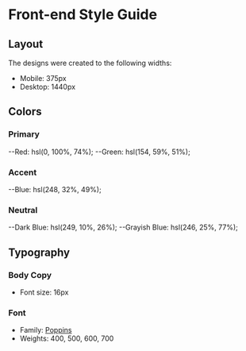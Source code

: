 # Front-end Style Guide

## Layout

The designs were created to the following widths:

- Mobile: 375px
- Desktop: 1440px

## Colors

### Primary

--Red: hsl(0, 100%, 74%);
--Green: hsl(154, 59%, 51%);

### Accent

--Blue: hsl(248, 32%, 49%);

### Neutral

--Dark Blue: hsl(249, 10%, 26%); 
--Grayish Blue: hsl(246, 25%, 77%);

## Typography

### Body Copy

- Font size: 16px

### Font

- Family: [Poppins](https://fonts.google.com/specimen/Poppins)
- Weights: 400, 500, 600, 700
